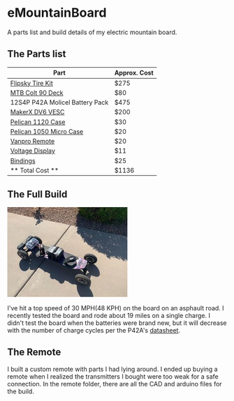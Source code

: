 # eMountainBoard
A parts list and build details of my electric mountain board.
## The Parts list
| Part  | Approx. Cost |
| ------------- | ------------- |
| [Flipsky Tire Kit](https://flipsky.net/products/off-road-skateboard-cruiser-extreme-sports-longboard-dual-drive?variant=31301389746311)| $275  |
| [MTB Colt 90 Deck](https://www.mbs.com/parts/11101-mbs-colt-90-deck) | $80  |
| 12S4P P42A Molicel Battery Pack| $475 |
| [MakerX DV6 VESC](https://www.makerx-tech.com/collections/x-esc/products/go-foc-dv6-dual-100a-esc-base-on-vesc6) | $200 |
| [Pelican 1120 Case](https://www.amazon.com/Pelican-1120-Case-Foam-Black/dp/B0051QIBUE) | $30 |
| [Pelican 1050 Micro Case](https://www.amazon.com/Waterproof-Case-Pelican-1050-Micro/dp/B001PYL1BM/ref=sr_1_3?dchild=1&keywords=1050%2Bpelican%2Bcase&qid=1611619848&s=electronics&sr=1-3&th=1) | $20 |
| [Vanpro Remote](https://www.amazon.com/vanpro-Electric-Skateboard-Wireless-Receiver/dp/B07L498PZR/ref=sr_1_1?dchild=1&keywords=vanpro+skate+remote&qid=1618872689&sr=8-1) | $20 |
| [Voltage Display](https://www.amazon.com/indicator-Backlight%EF%BC%8CWaterproof-voltmeter-Batteries-Lead-acid/dp/B08BX13TYY/ref=sr_1_20?dchild=1&keywords=battery+voltage+display&qid=1618872813&sr=8-20) | $11 |
| [Bindings](https://www.mbs.com/parts/14002-mbs-f1-bindings-1-pair) | $25 |
|** Total Cost **| $1136 |
## The Full Build
![The Full Build](https://github.com/jake8796/eMountainBoard/blob/main/Images/eMountainBoard.jpg)

I've hit a top speed of 30 MPH(48 KPH) on the board on an asphault road. I recently tested the board and rode about 19 miles on a single charge. I didn't test the board when the batteries were brand new, but it will decrease with the number of charge cycles per the P42A's [datasheet](https://www.imrbatteries.com/content/molicel_p42a.pdf).  
## The Remote
I built a custom remote with parts I had lying around. I ended up buying a remote when I realized the transmitters I bought were too weak for a safe connection. In the remote folder, there are all the CAD and arduino files for the build. 
